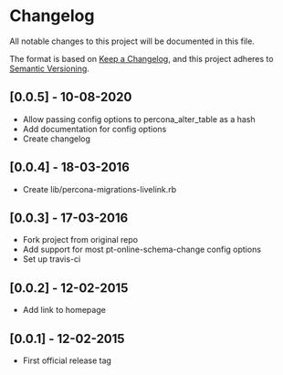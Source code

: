 # Changelog
All notable changes to this project will be documented in this file.

The format is based on [Keep a Changelog](https://keepachangelog.com/en/1.0.0/),
and this project adheres to [Semantic Versioning](https://semver.org/spec/v2.0.0.html).

## [0.0.5] - 10-08-2020
- Allow passing config options to percona_alter_table as a hash
- Add documentation for config options
- Create changelog

## [0.0.4] - 18-03-2016
- Create lib/percona-migrations-livelink.rb

## [0.0.3] - 17-03-2016
- Fork project from original repo
- Add support for most pt-online-schema-change config options
- Set up travis-ci

## [0.0.2] - 12-02-2015
- Add link to homepage

## [0.0.1] - 12-02-2015
- First official release tag